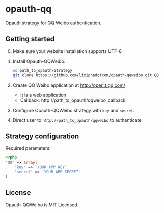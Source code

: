 opauth-qq
=========
Opauth strategy for QQ Weibo authentication.

Getting started
----------------
0. Make sure your website installation supports UTF-8

1. Install Opauth-QQWeibo:
   ```bash
   cd path_to_opauth/Strategy
   git clone https://github.com/lixiphpdotcom/opauth-qqweibo.git QQ
   ```
2. Create QQ Weibo application at http://open.t.qq.com/
	 - It is a web application
	 - Callback: http://path_to_opauth/qqweibo_callback

3. Configure Opauth-QQWeibo strategy with `key` and `secret`.

4. Direct user to `http://path_to_opauth/qqweibo` to authenticate

Strategy configuration
----------------------

Required parameters:

```php
<?php
'QQ' => array(
	'key' => 'YOUR APP KEY',
	'secret' => 'YOUR APP SECRET'
)
```

License
---------
Opauth-QQWeibo is MIT Licensed  